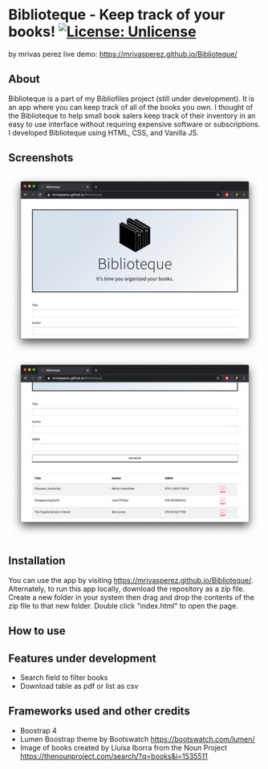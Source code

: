 # Biblioteque - Keep track of your books! [![License: Unlicense](https://img.shields.io/badge/license-Unlicense-blue.svg)](http://unlicense.org/)
by mrivas perez live demo: <https://mrivasperez.github.io/Biblioteque/>

## About
Biblioteque is a part of my Bibliofiles project (still under development). It is an app where you can keep track of all of the books you own. I thought of the Biblioteque to help small book salers keep track of their inventory in an easy to use interface without requiring expensive software or subscriptions. I developed Biblioteque using HTML, CSS, and Vanilla JS.

## Screenshots
![](assets/screenshot.png)
![](assets/screenshot2.png)

## Installation
You can use the app by visiting <https://mrivasperez.github.io/Biblioteque/>. Alternately, to run this app locally, download the repository as a zip file. Create a new folder in your system then drag and drop the contents of the zip file to that new folder. Double click "index.html" to open the page.

## How to use


## Features under development
- Search field to filter books
- Download table as pdf or list as csv

## Frameworks used and other credits
- Boostrap 4
- Lumen Boostrap theme by Bootswatch <https://bootswatch.com/lumen/>
- Image of books created by Lluisa Iborra from the Noun Project <https://thenounproject.com/search/?q=books&i=1535511>

